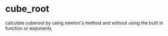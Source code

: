 # cube_root
calculate cuberoot by using newton's method and without using the built in function or exponents
